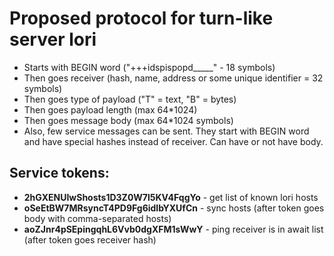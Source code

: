 # Proposed protocol for turn-like server **lori**

- Starts with BEGIN word ("+++idspispopd_____" - 18 symbols)
- Then goes receiver (hash, name, address or some unique identifier = 32 symbols)
- Then goes type of payload ("T" = text, "B" = bytes)
- Then goes payload length (max 64*1024)
- Then goes message body (max 64*1024 symbols)
- Also, few service messages can be sent. They start with BEGIN word and have special hashes instead of receiver. Can have or not have body.


## Service tokens:

- **2hGXENUIwShosts1D3Z0W7l5KV4FqgYo** - get list of known lori hosts
- **oSeEtBW7MRsyncT4PD9Fg6idIbYXUfCn** - sync hosts (after token goes body with comma-separated hosts)
- **aoZJnr4pSEpingqhL6Vvb0dgXFM1sWwY** - ping receiver is in await list (after token goes receiver hash)


